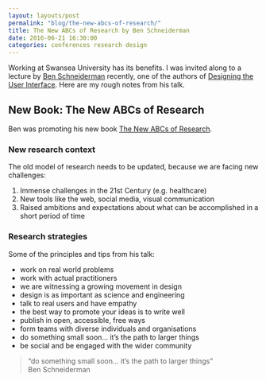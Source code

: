 ```yaml
---
layout: layouts/post  
permalink: "blog/the-new-abcs-of-research/"
title: The New ABCs of Research by Ben Schneiderman
date: 2016-06-21 16:30:00  
categories: conferences research design
---
```


Working at Swansea University has its benefits. I was invited along to a lecture by [Ben Schneiderman](https://twitter.com/benbendc) recently, one of the authors of [Designing the User Interface](https://www.amazon.co.uk/Designing-User-Interface-Human-Computer-Interaction/dp/0321537351). Here are my rough notes from his talk.

## New Book: The New ABCs of Research

Ben was promoting his new book [The New ABCs of Research](https://global.oup.com/academic/product/the-new-abcs-of-research-9780198758839?cc=gb&lang=en&).

### New research context

The old model of research needs to be updated, because we are facing new challenges:

1. Immense challenges in the 21st Century (e.g. healthcare)
2. New tools like the web, social media, visual communication
3. Raised ambitions and expectations about what can be accomplished in a short period of time

### Research strategies

Some of the principles and tips from his talk:

- work on real world problems
- work with actual practitioners
- we are witnessing a growing movement in design
- design is as important as science and engineering
- talk to real users and have empathy
- the best way to promote your ideas is to write well
- publish in open, accessible, free ways
- form teams with diverse individuals and organisations
- do something small soon… it’s the path to larger things
- be social and be engaged with the wider community

> “do something small soon… it’s the path to larger things”  
Ben Schneiderman
